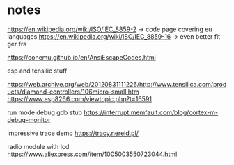 # notes

https://en.wikipedia.org/wiki/ISO/IEC_8859-2 -> code page covering eu languages
https://en.wikipedia.org/wiki/ISO/IEC_8859-16 -> even better fit ger fra

https://conemu.github.io/en/AnsiEscapeCodes.html 

esp and tensilic stuff

https://web.archive.org/web/20120831111226/http://www.tensilica.com/products/diamond-controllers/106micro-small.htm
https://www.esp8266.com/viewtopic.php?t=16591

run mode debug gdb stub
https://interrupt.memfault.com/blog/cortex-m-debug-monitor

impressive trace demo
https://tracy.nereid.pl/

radio module with lcd
https://www.aliexpress.com/item/1005003550723044.html
